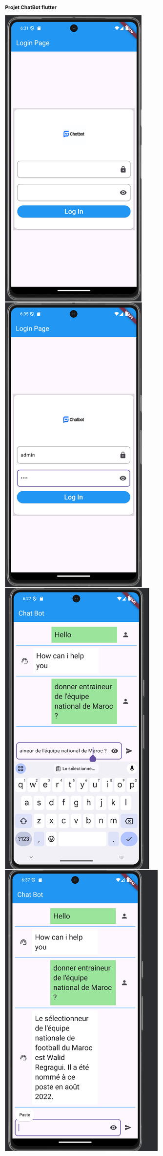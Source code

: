  <h3> Projet ChatBot flutter</h3>

<img src="images/chatbot 3.png">
<img src="images/chatbot 4.png">
<img src="images/chatbot 2.png">
<img src="images/chatbot 5.png">